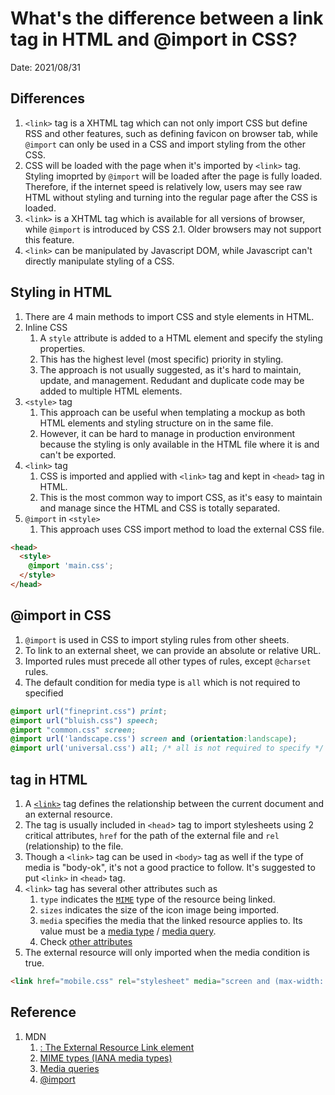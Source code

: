 # What's the difference between a link tag in HTML and @import in CSS?
Date: 2021/08/31

## Differences
1. `<link>` tag is a XHTML tag which can not only import CSS but define RSS and other features, such as defining favicon on browser tab, while `@import` can only be used in a CSS and import styling from the other CSS.
2. CSS will be loaded with the page when it's imported by `<link>` tag. Styling imoprted by `@import` will be loaded after the page is fully loaded. Therefore, if the internet speed is relatively low, users may see raw HTML without styling and turning into the regular page after the CSS is loaded.
3. `<link>` is a XHTML tag which is available for all versions of browser, while `@import` is introduced by CSS 2.1. Older browsers may not support this feature.
4. `<link>` can be manipulated by Javascript DOM, while Javascript can't directly manipulate styling of a CSS.

## Styling in HTML
1. There are 4 main methods to import CSS and style elements in HTML.
2. Inline CSS
   1. A `style` attribute is added to a HTML element and specify the styling properties.
   2. This has the highest level (most specific) priority in styling.
   3. The approach is not usually suggested, as it's hard to maintain, update, and management. Redudant and duplicate code may be added to multiple HTML elements.
3. `<style>` tag
   1. This approach can be useful when templating a mockup as both HTML elements and styling structure on in the same file.
   2. However, it can be hard to manage in production environment because the styling is only available in the HTML file where it is and can't be exported.
4. `<link>` tag
   1. CSS is imported and applied with `<link>` tag and kept in `<head>` tag in HTML.
   2. This is the most common way to import CSS, as it's easy to maintain and manage since the HTML and CSS is totally separated.
5. `@import` in `<style>`
   1. This approach uses CSS import method to load the external CSS file.

  ```html
  <head>
    <style>
      @import 'main.css';
    </style>
  </head>
  ```

## @import in CSS
1. `@import` is used in CSS to import styling rules from other sheets.
2. To link to an external sheet, we can provide an absolute or relative URL.
3. Imported rules must precede all other types of rules, except `@charset` rules.
4. The default condition for media type is `all` which is not required to specified

  ```css
  @import url("fineprint.css") print;
  @import url("bluish.css") speech;
  @import "common.css" screen;
  @import url('landscape.css') screen and (orientation:landscape);
  @import url('universal.css') all; /* all is not required to specify */
  ```

## <link> tag in HTML
1. A [`<link>`](https://developer.mozilla.org/en-US/docs/Web/HTML/Element/link) tag defines the relationship between the current document and an external resource.
2. The tag is usually included in `<head`> tag to import stylesheets using 2 critical attributes, `href` for the path of the external file and `rel` (relationship) to the file.
3. Though a `<link>` tag can be used in `<body>` tag as well if the type of media is "body-ok", it's not a good practice to follow. It's suggested to put `<link>` in `<head>` tag.
4. `<link>` tag has several other attributes such as
   1. `type` indicates the [`MIME`]((https://developer.mozilla.org/en-US/docs/Web/HTTP/Basics_of_HTTP/MIME_types)) type of the resource being linked.
   2. `sizes` indicates the size of the icon image being imported. 
   3. `media` specifies the media that the linked resource applies to. Its value must be a [media type]((https://developer.mozilla.org/en-US/docs/Web/HTTP/Basics_of_HTTP/MIME_types)) / [media query](https://developer.mozilla.org/en-US/docs/Web/CSS/Media_Queries).
   4. Check [other attributes](https://developer.mozilla.org/en-US/docs/Web/HTML/Element/link#attributes)
5. The external resource will only imported when the media condition is true.
  
  ```html
  <link href="mobile.css" rel="stylesheet" media="screen and (max-width: 600px)">
  ```

## Reference
1. MDN
   1. [<link>: The External Resource Link element](https://developer.mozilla.org/en-US/docs/Web/HTML/Element/link)
   2. [MIME types (IANA media types)](https://developer.mozilla.org/en-US/docs/Web/HTTP/Basics_of_HTTP/MIME_types)
   3. [Media queries](https://developer.mozilla.org/en-US/docs/Web/CSS/Media_Queries)
   4. [@import](https://developer.mozilla.org/en-US/docs/Web/CSS/@import)